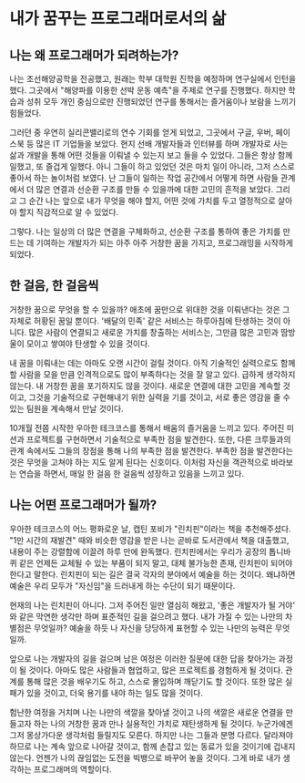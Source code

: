 # 내가 꿈꾸는 프로그래머로서의 삶



## 나는 왜 프로그래머가 되려하는가?

나는 조선해양공학을 전공했고, 원래는 학부 대학원 진학을 예정하며 연구실에서 인턴을 했다. 그곳에서 "해양파를 이용한 선박 운동 예측"을 주제로 연구를 진행했다. 하지만 학습과 성취 모두 개인 중심으로만 진행되었던 연구를 통해서는 즐거움이나 보람을 느끼기 힘들었다.

그러던 중 우연히 실리콘밸리로의 연수 기회를 얻게 되었고, 그곳에서 구글, 우버, 페이스북 등 많은 IT 기업들을 보았다. 현지 선배 개발자들과 인터뷰를 하며 개발자로 사는 삶과 개발을 통해 어떤 것들을 이뤄낼 수 있는지 보고 들을 수 있었다. 그들은 항상 함께 일했고, 또 즐겁게 일했다. 아니 그들이 하고 있었던 것은 마치 일이 아니라, 그저 스스로 좋아서 하는 놀이처럼 보였다. 난 그들이 일하는 작업 공간에서 어떻게 하면 사람들 관계에서 더 많은 연결과 선순환 구조를 만들 수 있을까에 대한 고민의 흔적을 보았다.
그리고 그 순간 나는 앞으로 내가 무엇을 해야 할지, 어떤 것에 가치를 두고 열정적으로 살아야 할지 직감적으로 알 수 있었다.

그렇다. 나는 일상의 더 많은 연결을 구체화하고, 선순환 구조를 통하여 좋은 가치를 만드는 데 기여하는 개발자가 되는 아주 아주 거창한 꿈을 가지고, 프로그래밍을 시작하게 되었다.



##  한 걸음, 한 걸음씩

거창한 꿈으로 무엇을 할 수 있을까? 애초에 꿈만으로 위대한 것을 이뤄낸다는 것은 그 자체로 허황된 꿈일 뿐이다. '배달의 민족' 같은 서비스는 하루아침에 탄생하는 것이 아니다. 많은 사람이 연결되고 새로운 가치를 창출하는 서비스는, 그만큼 많은 고민과 땀방울이 모이고 쌓여야 탄생할 수 있을 것이다.

내 꿈을 이뤄내는 데는 아마도 오랜 시간이 걸릴 것이다. 아직 기술적인 실력으로도 함께할 사람을 모을 만큼 인격적으로도 많이 부족하다는 것을 잘 알고 있다.
급하게 생각하지 않는다. 내 거창한 꿈을 포기하지도 않을 것이다. 새로운 연결에 대한 고민을 계속할 것이고, 그것을 기술적으로 구현해내기 위한 실력을 기를 것이고, 서로 좋은 영감을 줄 수 있는 팀원을 계속해서 만날 것이다.

10개월 전쯤 시작한 우아한 테크코스를 통해서 배움의 즐거움을 느끼고 있다. 
주어진 미션과 프로젝트를 구현하면서 기술적으로 부족한 점을 발견한다. 또한, 다른 크루들과의 관계 속에서도 그들의 장점을 통해 나의 부족한 점을 발견한다. 부족한 점을 발견한다는 것은 무엇을 고쳐야 하는 지도 알게 된다는 신호이다. 이처럼 자신을 객관적으로 바라보는 연습을 하면서, 매일 한 걸음 한 걸음씩 성장하고 있음을 느끼고 있다.



## 나는 어떤 프로그래머가 될까?

우아한 테크코스의 어느 평화로운 날, 캡틴 포비가 "린치핀"이라는 책을 추천해주셨다.
"1만 시간의 재발견" 때와 비슷한 영감을 받은 나는 곧바로 도서관에서 책을 대출했고, 내용이 주는 강렬함에 이끌려 하루 만에 완독했다.
린치핀에서는 우리가 공장의 톱니바퀴 같은 언제든 교체될 수 있는 부품이 되지 말고, 대체 불가능한 존재, 린치핀이 되어야 한다고 말한다. 린치핀이 되는 길은 결국 각자의 분야에서 예술을 하는 것이다. 왜냐하면 예술은 우리 모두가 "자신임"을 드러내게 하는 수단이 되기 때문이다. 

현재의 나는 린치핀이 아니다. 그저 주어진 일만 열심히 해왔고, '좋은 개발자가 될 거야' 와 같은 막연한 생각만 하며 표준적인 길을 걸으려고 했다.
내가 가질 수 있는 나만의 차별점은 무엇일까? 예술을 하듯 나 자신을 당당하게 표현할 수 있는 나만의 능력은 무엇일까.

앞으로 나는 개발자의 길을 걸으며 남은 여정은 이러한 질문에 대한 답을 찾아가는 과정이 될 것이다. 아마도 많은 사람들과 협업하고, 많은 프로젝트를 경험하게 될 것이다.
관계를 통해 많은 것을 배우기도 하고, 스스로 몰입하며 깨닫기도 할 것이다.
또한 많은 실패가 있을 것이고, 더욱 용기를 내야 하는 일도 많을 것이다.

험난한 여정을 거치며 나는 나만의 색깔을 찾아낼 것이고 나의 색깔은 새로운 연결을 만들고자 하는 나의 거창한 꿈과 만나 실용적인 가치로 재탄생하게 될 것이다. 
누군가에겐 그저 몽상가다운 생각처럼 들릴지도 모른다.
하지만 나는 그들과 분명 다르다. 달라져야 하므로 나는 계속 앞으로 나아갈 것이고, 함께 손잡고 있는 동료가 있을 것이기에 겁내지 않는다. 언젠가 나의 끊임없는 도전을 빅뱅으로 바꾸어 놓을 것이다. 그게 바로 내가 생각하는 프로그래머의 역할이다.